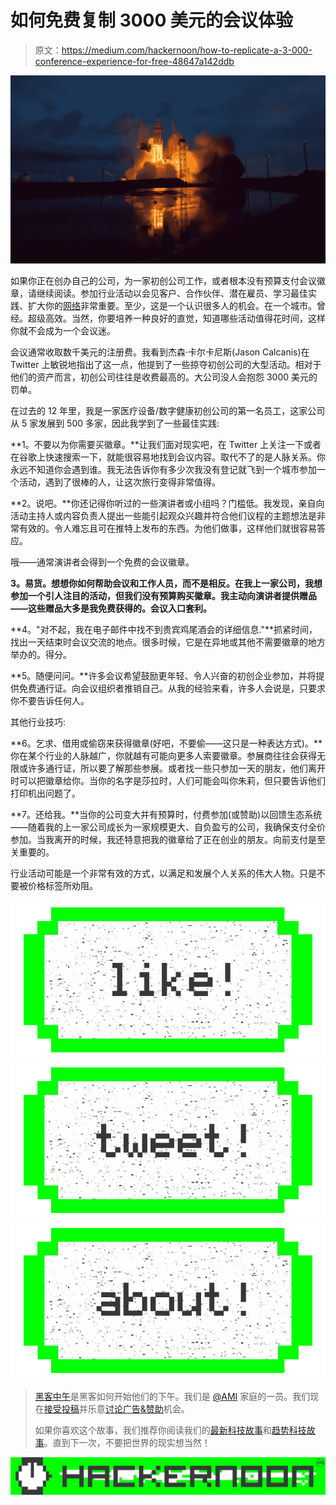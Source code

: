 # 如何免费复制 3000 美元的会议体验

> 原文：<https://medium.com/hackernoon/how-to-replicate-a-3-000-conference-experience-for-free-48647a142ddb>

![](img/780353da029df6b40f80ac487e91c249.png)

如果你正在创办自己的公司，为一家初创公司工作，或者根本没有预算支付会议徽章，请继续阅读。参加行业活动以会见客户、合作伙伴、潜在雇员、学习最佳实践、扩大你的[网络](https://hackernoon.com/tagged/network)非常重要。至少，这是一个认识很多人的机会。在一个城市。曾经。超级高效。当然，你要培养一种良好的直觉，知道哪些活动值得花时间，这样你就不会成为一个会议迷。

会议通常收取数千美元的注册费。我看到杰森·卡尔卡尼斯(Jason Calcanis)在 Twitter 上敏锐地指出了这一点，他提到了一些掠夺初创公司的大型活动。相对于他们的资产而言，初创公司往往是收费最高的。大公司没人会抱怨 3000 美元的罚单。

在过去的 12 年里，我是一家医疗设备/数字健康初创公司的第一名员工，这家公司从 5 家发展到 500 多家，因此我学到了一些最佳实践:

**1。不要以为你需要买徽章。**让我们面对现实吧，在 Twitter 上关注一下或者在谷歌上快速搜索一下，就能很容易地找到会议内容。取代不了的是人脉关系。你永远不知道你会遇到谁。我无法告诉你有多少次我没有登记就飞到一个城市参加一个活动，遇到了很棒的人，让这次旅行变得非常值得。

**2。说吧。**你还记得你听过的一些演讲者或小组吗？门槛低。我发现，亲自向活动主持人或内容负责人提出一些能引起观众兴趣并符合他们议程的主题想法是非常有效的。令人难忘且可在推特上发布的东西。为他们做事，这样他们就很容易答应。

哦——通常演讲者会得到一个免费的会议徽章。

**3。易货。想想你如何帮助会议和工作人员，而不是相反。在我上一家公司，我想参加一个引人注目的活动，但我们没有预算购买徽章。我主动向演讲者提供赠品——这些赠品大多是我免费获得的。会议入口套利。**

**4。"对不起，我在电子邮件中找不到贵宾鸡尾酒会的详细信息."**抓紧时间，找出一天结束时会议交流的地点。很多时候，它是在异地或其他不需要徽章的地方举办的。得分。

**5。随便问问。**许多会议希望鼓励更年轻、令人兴奋的初创企业参加，并将提供免费通行证。向会议组织者推销自己。从我的经验来看，许多人会说是，只要求你不要告诉任何人。

其他行业技巧:

**6。乞求、借用或偷窃来获得徽章(好吧，不要偷——这只是一种表达方式)。**你在某个行业的人脉越广，你就越有可能向更多人索要徽章。参展商往往会获得无限或许多通行证，所以要了解那些参展。或者找一些只参加一天的朋友，他们离开时可以把徽章给你。当你的名字是莎拉时，人们可能会叫你朱莉，但只要告诉他们打印机出问题了。

**7。还给我。**当你的公司变大并有预算时，付费参加(或赞助)以回馈生态系统——随着我的上一家公司成长为一家规模更大、自负盈亏的公司，我确保支付全价参加。当我离开的时候，我还特意把我的徽章给了正在创业的朋友。向前支付是至关重要的。

行业活动可能是一个非常有效的方式，以满足和发展个人关系的伟大人物。只是不要被价格标签所劝阻。

[![](img/50ef4044ecd4e250b5d50f368b775d38.png)](http://bit.ly/HackernoonFB)[![](img/979d9a46439d5aebbdcdca574e21dc81.png)](https://goo.gl/k7XYbx)[![](img/2930ba6bd2c12218fdbbf7e02c8746ff.png)](https://goo.gl/4ofytp)

> [黑客中午](http://bit.ly/Hackernoon)是黑客如何开始他们的下午。我们是 [@AMI](http://bit.ly/atAMIatAMI) 家庭的一员。我们现在[接受投稿](http://bit.ly/hackernoonsubmission)并乐意[讨论广告&赞助](mailto:partners@amipublications.com)机会。
> 
> 如果你喜欢这个故事，我们推荐你阅读我们的[最新科技故事](http://bit.ly/hackernoonlatestt)和[趋势科技故事](https://hackernoon.com/trending)。直到下一次，不要把世界的现实想当然！

[![](img/be0ca55ba73a573dce11effb2ee80d56.png)](https://goo.gl/Ahtev1)